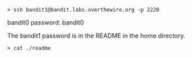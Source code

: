 ```
> ssh bandit1@bandit.labs.overthewire.org -p 2220
```

bandit0 password: bandit0

The bandit1 password is in the README in the home directory.

`> cat ./readme`
